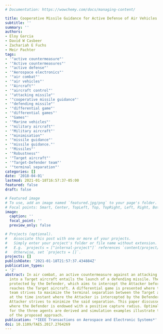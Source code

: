 ```yaml
---
# Documentation: https://wowchemy.com/docs/managing-content/

title: Cooperative Missile Guidance for Active Defense of Air Vehicles
subtitle: ''
summary: ''
authors:
- Eloy Garcia
- David W Casbeer
- Zachariah E Fuchs
- Meir Pachter
tags:
- '"active countermeasure"'
- '"Active countermeasures"'
- '"active defense"'
- '"Aerospace electronics"'
- '"air combat"'
- '"air vehicles"'
- '"Aircraft"'
- '"aircraft control"'
- '"attacking missile"'
- '"cooperative missile guidance"'
- '"defending missile"'
- '"differential game"'
- '"differential games"'
- '"Games"'
- '"Marine vehicles"'
- '"military aircraft"'
- '"Military aircraft"'
- '"minimisation"'
- '"missile guidance"'
- '"missile guidance."'
- '"Missiles"'
- '"Robustness"'
- '"Target aircraft"'
- '"Target-Defender team"'
- '"terminal separation"'
categories: []
date: '2018-04-01'
lastmod: 2021-01-18T16:57:37-05:00
featured: false
draft: false

# Featured image
# To use, add an image named `featured.jpg/png` to your page's folder.
# Focal points: Smart, Center, TopLeft, Top, TopRight, Left, Right, BottomLeft, Bottom, BottomRight.
image:
  caption: ''
  focal_point: ''
  preview_only: false

# Projects (optional).
#   Associate this post with one or more of your projects.
#   Simply enter your project's folder or file name without extension.
#   E.g. `projects = ["internal-project"]` references `content/project/deep-learning/index.md`.
#   Otherwise, set `projects = []`.
projects: []
publishDate: '2021-01-18T21:57:37.434884Z'
publication_types:
- '2'
abstract: In air combat, an active countermeasure against an attacking missile homing
  into a Target aircraft entails the launch of a defending missile. The Target is
  protected by the Defender, which aims to intercept the Attacker before the latter
  reaches the Target aircraft. A differential game is presented where the Target-Defender
  team strives to maximize the terminal separation between the Target and the Attacker
  at the time instant where the Attacker is intercepted by the Defender, whereas the
  Attacker strives to minimize the said separation. This paper discusses the case
  where the Defender is endowed with a positive capture radius. Optimal strategies
  for the three agents are derived and simulation examples illustrate the effectiveness
  of the proposed approach.
publication: '*IEEE Transactions on Aerospace and Electronic Systems*'
doi: 10.1109/TAES.2017.2764269
---
```

